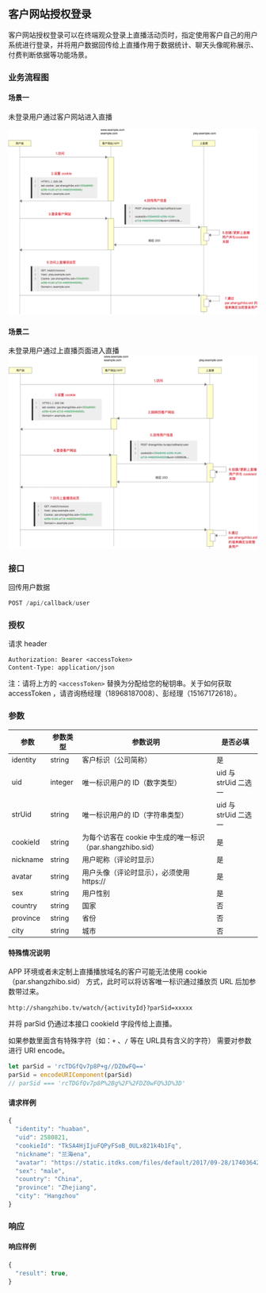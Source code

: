 ## 客户网站授权登录

客户网站授权登录可以在终端观众登录上直播活动页时，指定使用客户自己的用户系统进行登录，并将用户数据回传给上直播作用于数据统计、聊天头像昵称展示、付费判断依据等功能场景。

### 业务流程图

#### 场景一

未登录用户通过客户网站进入直播

![](/assets/Jietu20180910-155419.png)

#### 场景二

未登录用户通过上直播页面进入直播![](/assets/Jietu20180910-155921.png)

### 接口

回传用户数据

```js
POST /api/callback/user
```

### 授权

请求 header

```
Authorization: Bearer <accessToken>
Content-Type: application/json
```

注：请将上方的 `<accessToken>` 替换为分配给您的秘钥串。关于如何获取 accessToken ，请咨询杨经理（18968187008）、彭经理（15167172618）。

### 参数

| 参数 | 参数类型 | 参数说明 | 是否必填 |
| --- | --- | --- | --- |
| identity | string | 客户标识（公司简称） | 是 |
| uid | integer | 唯一标识用户的 ID（数字类型） | uid 与 strUid 二选一 |
| strUid | string | 唯一标识用户的 ID（字符串类型） | uid 与 strUid 二选一 |
| cookieId | string | 为每个访客在 cookie 中生成的唯一标识（par.shangzhibo.sid） | 是 |
| nickname | string | 用户昵称（评论时显示） | 是 |
| avatar | string | 用户头像（评论时显示），必须使用 https:// | 是 |
| sex | string | 用户性别 | 是 |
| country | string | 国家 | 否 |
| province | string | 省份 | 否 |
| city | string | 城市 | 否 |

#### 

#### 特殊情况说明

APP 环境或者未定制上直播播放域名的客户可能无法使用  cookie（par.shangzhibo.sid） 方式，此时可以将访客唯一标识通过播放页 URL 后加参数带过来。

`http://shangzhibo.tv/watch/{activityId}?parSid=xxxxx`

并将 parSid 仍通过本接口 cookieId 字段传给上直播。

如果参数里面含有特殊字符（如：`+` 、`/` 等在 URL具有含义的字符） 需要对参数进行 URI encode。

```js
let parSid = 'rcTDGfQv7p8P+g//DZ0wFQ=='
parSid = encodeURIComponent(parSid)
// parSid === 'rcTDGfQv7p8P%2Bg%2F%2FDZ0wFQ%3D%3D'
```

#### 请求样例

```js
{
  "identity": "huaban",
  "uid": 2580821,
  "cookieId": "TkSA4HjIjuFQPyFSoB_0ULx821k4b1Fq",
  "nickname": "兰海ena",
  "avatar": "https://static.itdks.com/files/default/2017/09-28/17403642672f970434.jpg",
  "sex": "male",
  "country": "China",
  "province": "Zhejiang",
  "city": "Hangzhou"
}
```

### 响应

#### 响应样例

```js
{
  "result": true,
}
```



